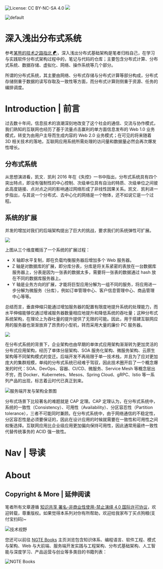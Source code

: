 ![License: CC BY-NC-SA 4.0](https://img.shields.io/badge/License-CC%20BY--NC--SA%204.0-lightgrey.svg) ![](https://parg.co/bDm)

![default](https://i.postimg.cc/2SVpd63d/image.png)

# 深入浅出分布式系统

参考[某熊的技术之路指北 ☯](https://github.com/wx-chevalier/Developer-Zero-To-Mastery)，深入浅出分布式基础架构是笔者归档自己，在学习与实践软件分布式架构过程中的，笔记与代码的仓库；主要包含分布式计算、分布式系统、数据存储、虚拟化、网络、操作系统等几个部分。

所谓的分布式系统，其主要由网络、分布式存储与分布式计算等部分构成，分布式存储侧重于数据的读写存取及一致性等方面，而分布式计算则侧重于资源、任务的编排调度。

# Introduction | 前言

过去数十年间，信息技术的浪潮深刻地改变了这个社会的通信、交流与协作模式，我们熟知的互联网也经历了基于流量点击赢利的单方面信息发布的 Web 1.0 业务模式，转变为由用户主导而生成内容的 Web 2.0 业务模式；在可见的将来随着 3D 相关技术的落地，互联网应用系统所需处理的访问量和数据量必然会再次爆发性增长。

## 分布式系统

从思想演进看，凯文．凯利 2016 年在《失控》一书中指出，分布式系统具有四个突出特点，即没有强制性的中心控制、次级单位具有自治的特质、次级单位之间彼此高度链接、点对点之间的影响通过网络形成了非线性因果关系。凯文．凯利进一步指出，与其说一个分布式、去中心化的网络是一个物体，还不如说它是一个过程。

## 系统的扩展

并发的增加对我们的后端架构提出了巨大的挑战，要求我们的系统弹性可扩展。

![](https://i.postimg.cc/3Rqf3CBz/image.png)

上图从三个维度概括了一个系统的扩展过程：

- X 轴即水平复制，即在负载均衡服务器后增加多个 Web 服务器。
- Z 轴是对数据库的扩展，即分库分表，分库是将关系紧密的表放在一台数据库服务器上，分表是因为一张表的数据太多，需要将一张表的数据通过 hash 放在不同的数据库服务器上。
- Y 轴是业务方向的扩展，才能将巨型应用分解为一组不同的服务，将应用进一步分解为微服务（分库），例如订单管理中心、客户信息管理中心、商品管理中心等等。

总结而言，垂直伸缩只能通过增加服务器的配置有限度地提升系统的处理能力，而水平伸缩能够仅通过增减服务器数量相应地提升和降低系统的吞吐量；这种分布式系统架构，在理论上为吞吐量的提升提供了无限的可能。因此，用于搭建互联网应用的服务器也渐渐放弃了昂贵的小型机，转而采用大量的廉价 PC 服务器。

![](https://i.postimg.cc/YS9Y9xYy/image.png)

在分布式系统的背景下，企业架构也由早期的单体式应用架构渐渐转为更加灵活的分布式应用架构，经历了单体分层架构、SOA 服务化架构、微服务架构、云原生架构等不同架构模式的变迁。后端开发不再局限于单一技术栈，并且为了应对更加庞大的集群规模，单纯的分布式系统已经难于驾驭，因此技术圈开启了一个概念爆发的时代：SOA、DevOps、容器、CI/CD、微服务、Service Mesh 等概念层出不穷，而 Docker、Kubernetes、Mesos、Spring Cloud、gRPC、Istio 等一系列产品的出现，标志着云时代已真正到来。

![服务端开发与架构全景图](https://s2.ax1x.com/2019/09/04/nE8T4x.png)

分布式场景下比较著名的难题就是 CAP 定理。CAP 定理认为，在分布式系统中，系统的一致性（Consistency）、可用性（Availability）、分区容忍性（Partition tolerance），三者不可能同时兼顾。在分布式系统中，由于网络通信的不稳定性，分区容忍性是必须要保证的，因此在设计应用的时候就需要在一致性和可用性之间权衡选择。互联网应用比企业级应用更加偏向保持可用性，因此通常用最终一致性代替传统事务的 ACID 强一致性。

# Nav | 导读

# About

## Copyright & More | 延伸阅读

笔者所有文章遵循 [知识共享 署名-非商业性使用-禁止演绎 4.0 国际许可协议](https://creativecommons.org/licenses/by-nc-nd/4.0/deed.zh)，欢迎转载，尊重版权。如果觉得本系列对你有所帮助，欢迎给我家布丁买点狗粮(支付宝扫码)~

![技术视野](https://s2.ax1x.com/2019/12/03/QQJLvt.png)

您还可以前往 [NGTE Books](https://ng-tech.icu/books/) 主页浏览包含知识体系、编程语言、软件工程、模式与架构、Web 与大前端、服务端开发实践与工程架构、分布式基础架构、人工智能与深度学习、产品运营与创业等多类目的书籍列表：

![NGTE Books](https://s2.ax1x.com/2020/01/18/19uXtI.png)
